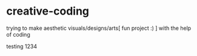 # creative-coding

trying to make aesthetic visuals/designs/arts[ fun project :) ] with the help of coding

testing 1234
